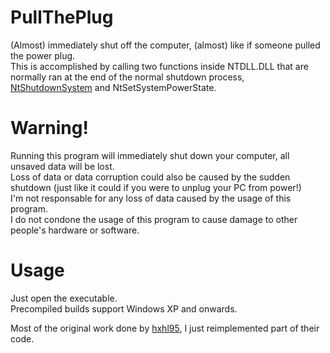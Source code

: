 # PullThePlug
(Almost) immediately shut off the computer, (almost) like if someone pulled the power plug.  
This is accomplished by calling two functions inside NTDLL.DLL that are normally ran at the end of the normal shutdown process, [NtShutdownSystem](http://undocumented.ntinternals.net/index.html?page=UserMode%2FUndocumented%20Functions%2FHardware%2FNtShutdownSystem.html) and NtSetSystemPowerState.  

# Warning!  
Running this program will immediately shut down your computer, all unsaved data will be lost.  
Loss of data or data corruption could also be caused by the sudden shutdown (just like it could if you were to unplug your PC from power!)  
I'm not responsable for any loss of data caused by the usage of this program.  
I do not condone the usage of this program to cause damage to other people's hardware or software.  

# Usage  
Just open the executable.  
Precompiled builds support Windows XP and onwards.  

Most of the original work done by [hxhl95](https://www.codeproject.com/Articles/34194/Performing-emergency-shutdowns), I just reimplemented part of their code.
